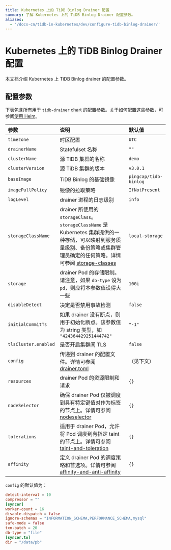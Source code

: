 ```yaml
---
title: Kubernetes 上的 TiDB Binlog Drainer 配置
summary: 了解 Kubernetes 上的 TiDB Binlog Drainer 配置参数。
aliases:
  - '/docs-cn/tidb-in-kubernetes/dev/configure-tidb-binlog-drainer/'
---
```


# Kubernetes 上的 TiDB Binlog Drainer 配置

本文档介绍 Kubernetes 上 TiDB Binlog drainer 的配置参数。

## 配置参数

下表包含所有用于 `tidb-drainer` chart 的配置参数。关于如何配置这些参数，可参阅[使用 Helm](tidb-toolkit.md#使用-helm)。

| 参数                   | 说明                                                                                                                                                                                       | 默认值                   |
|:-------------------- |:---------------------------------------------------------------------------------------------------------------------------------------------------------------------------------------- |:--------------------- |
| `timezone`           | 时区配置                                                                                                                                                                                     | `UTC`                 |
| `drainerName`        | Statefulset 名称                                                                                                                                                                           | `""`                  |
| `clusterName`        | 源 TiDB 集群的名称                                                                                                                                                                             | `demo`                |
| `clusterVersion`     | 源 TiDB 集群的版本                                                                                                                                                                             | `v3.0.1`              |
| `baseImage`          | TiDB Binlog 的基础镜像                                                                                                                                                                        | `pingcap/tidb-binlog` |
| `imagePullPolicy`    | 镜像的拉取策略                                                                                                                                                                                  | `IfNotPresent`        |
| `logLevel`           | drainer 进程的日志级别                                                                                                                                                                          | `info`                |
| `storageClassName`   | drainer 所使用的 `storageClass`。`storageClassName` 是 Kubernetes 集群提供的一种存储，可以映射到服务质量级别、备份策略或集群管理员确定的任何策略。详情可参阅 [storage-classes](https://kubernetes.io/docs/concepts/storage/storage-classes) | `local-storage`       |
| `storage`            | drainer Pod 的存储限制。请注意，如果 `db-type` 设为 `pd`，则应将本参数值设得大一些                                                                                                                                  | `10Gi`                |
| `disableDetect`      | 决定是否禁用事故检测                                                                                                                                                                               | `false`               |
| `initialCommitTs`    | 如果 drainer 没有断点，则用于初始化断点。该参数值为 string 类型，如 `"424364429251444742"`                                                                                                                        | `"-1"`                |
| `tlsCluster.enabled` | 是否开启集群间 TLS                                                                                                                                                                              | `false`               |
| `config`             | 传递到 drainer 的配置文件。详情可参阅 [drainer.toml](https://github.com/pingcap/tidb-binlog/blob/master/cmd/drainer/drainer.toml)                                                                      | （见下文）                 |
| `resources`          | drainer Pod 的资源限制和请求                                                                                                                                                                     | `{}`                  |
| `nodeSelector`       | 确保 drainer Pod 仅被调度到具有特定键值对作为标签的节点上。详情可参阅 [nodeselector](https://kubernetes.io/docs/concepts/scheduling-eviction/assign-pod-node/#nodeselector)                                          | `{}`                  |
| `tolerations`        | 适用于 drainer Pod，允许将 Pod 调度到有指定 taint 的节点上。详情可参阅 [taint-and-toleration](https://kubernetes.io/docs/concepts/configuration/taint-and-toleration)                                           | `{}`                  |
| `affinity`           | 定义 drainer Pod 的调度策略和首选项。详情可参阅 [affinity-and-anti-affinity](https://kubernetes.io/docs/concepts/scheduling-eviction/assign-pod-node/#affinity-and-anti-affinity)                         | `{}`                  |

`config` 的默认值为：

```toml
detect-interval = 10
compressor = ""
[syncer]
worker-count = 16
disable-dispatch = false
ignore-schemas = "INFORMATION_SCHEMA,PERFORMANCE_SCHEMA,mysql"
safe-mode = false
txn-batch = 20
db-type = "file"
[syncer.to]
dir = "/data/pb"
```
